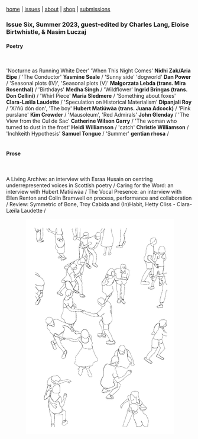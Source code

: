 [home](index.md) | [issues](issues.md) | [about](about.md) | [shop](shop.md)  |  [submissions](submit.md)

### Issue Six, Summer 2023, guest-edited by Charles Lang, Eloise Birtwhistle, & Nasim Luczaj

#### Poetry
<br> 

'Nocturne as Running White Deer' 'When This Night Comes' **Nidhi Zak/Aria Eipe** / 'The Conductor' **Yasmine Seale** / 'Sunny side' 'dogworld' **Dan Power** / 'Seasonal plots (IV)', 'Seasonal plots (V)' **Małgorzata Lebda (trans. Mira Rosenthal)** / 'Birthdays' **Medha Singh** / 'Wildflower' **Ingrid Bringas (trans. Don Cellini)** / 'Whirl Piece' **Maria Sledmere** / 'Something about foxes' **Clara-Læïla Laudette** / 'Speculation on Historical Materialism' **Dipanjali Roy** / 'Xi’ñũ dón don', 'The boy' **Hubert Matiúwàa (trans. Juana Adcock)** / 'Pink purslane' **Kim Crowder** / 'Mausoleum', 'Red Admirals' **John Glenday** / 'The View from the Cul de Sac' **Catherine Wilson Garry** / 'The woman who turned to dust in the frost' **Heidi Williamson** / 'catch' **Christie Williamson** / 'Inchkeith Hypothesis' **Samuel Tongue** / 'Summer' **gentian rhosa** / <br>
<br>
#### Prose 
<br> <br>
A Living Archive: an interview with Esraa Husain on centring underrepresented voices in Scottish poetry / Caring for the Word: an interview with Hubert Matiúwàa / The Vocal Presence: an interview with Ellen Renton and Colin Bramwell on process, performance and collaboration / Review: Symmetric of Bone, Troy Cabida and (In)Habit, Hetty Cliss - Clara-Læïla Laudette /




<p align="center">
​ <img src="wg6bk.jpeg" alt="Issue Six" width="400"/>
